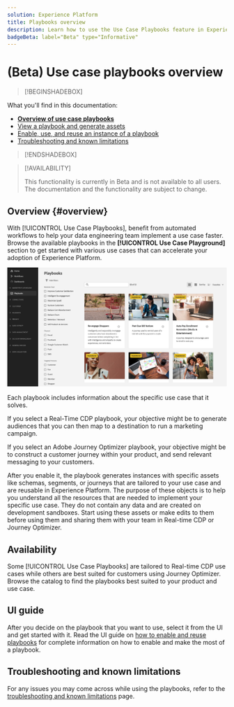 ```yaml
---
solution: Experience Platform
title: Playbooks overview
description: Learn how to use the Use Case Playbooks feature in Experience Platform to get started with various marketing use cases
badgeBeta: label="Beta" type="Informative"
---
```


# (Beta) Use case playbooks overview

>[!BEGINSHADEBOX]

What you'll find in this documentation:

* **[Overview of use case playbooks](#overview)**
* [View a playbook and generate assets](ui-guide.md#view-playbook-generate-assets)
* [Enable, use, and reuse an instance of a playbook ](ui-guide.md#enable-playbook)
* [Troubleshooting and known limitations](troubleshooting.md)

>[!ENDSHADEBOX]

>[!AVAILABILITY]
>
>This functionality is currently in Beta and is not available to all users. The documentation and the functionality are subject to change.

## Overview {#overview}

With [!UICONTROL Use Case Playbooks], benefit from automated workflows to help your data engineering team implement a use case faster. Browse the available playbooks in the **[!UICONTROL Use Case Playground]** section to get started with various use cases that can accelerate your adoption of Experience Platform. 

![View of all playbooks](/help/use-case-playbooks/assets/playbooks/overview/playbooks-landing-page.png)

Each playbook includes information about the specific use case that it solves. 

If you select a Real-Time CDP playbook, your objective might be to generate audiences that you can then map to a destination to run a marketing campaign. 

If you select an Adobe Journey Optimizer playbook, your objective might be to construct a customer journey within your product, and send relevant messaging to your customers.  

After you enable it, the playbook generates instances with specific assets like schemas, segments, or journeys that are tailored to your use case and are reusable in Experience Platform. The purpose of these objects is to help you understand all the resources that are needed to implement your specific use case. They do not contain any data and are created on development sandboxes. Start using these assets or make edits to them before using them and sharing them with your team in Real-time CDP or Journey Optimizer. 

## Availability

Some [!UICONTROL Use Case Playbooks] are tailored to Real-time CDP use cases while others are best suited for customers using Journey Optimizer. Browse the catalog to find the playbooks best suited to your product and use case.

## UI guide

After you decide on the playbook that you want to use, select it from the UI and get started with it. Read the UI guide on [how to enable and reuse playbooks](/help/use-case-playbooks/playbooks/ui-guide.md) for complete information on how to enable and make the most of a playbook.  

## Troubleshooting and known limitations

For any issues you may come across while using the playbooks, refer to the [troubleshooting and known limitations](/help/use-case-playbooks/playbooks/troubleshooting.md) page.
